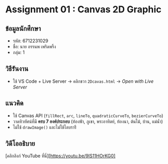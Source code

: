 # Assignment 01 : Canvas 2D Graphic

## ข้อมูลนักศึกษา
- รหัส: 6712231029
- ชื่อ: นาย อรรนพ เพริดพริ้ง
- กลุ่ม: 1

## วิธีรันงาน
- ใช้ VS Code + Live Server → คลิกขวา `2Dcavas.html` → *Open with Live Server*

## แนวคิด
- ใช้ Canvas API (`fillRect`, `arc`, `lineTo`, `quadraticCurveTo`, `bezierCurveTo`)  
- วาดทิวทัศน์ที่มี **ครบ 7 องค์ประกอบ** (ท้องฟ้า, ภูเขา, พระอาทิตย์, ท้องนา, ต้นไม้, บ้าน, แม่น้ำ)  
- ไม่ใช้ `drawImage()` และไม่ใช้ไลบรารี  

## วิดีโออธิบาย
[คลิกลิงก์ YouTube ที่นี่][https://youtu.be/9lS11HOrKG0]  



